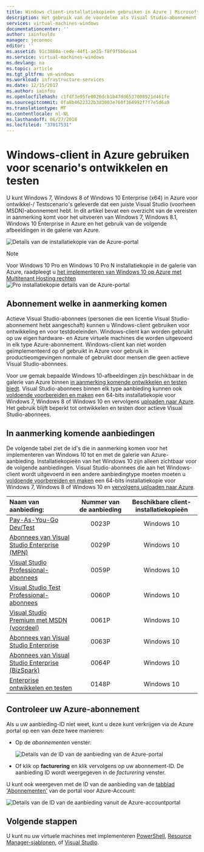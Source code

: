 ```yaml
---
title: Windows client-installatiekopieën gebruiken in Azure | Microsoft Docs
description: Het gebruik van de voordelen als Visual Studio-abonnement voor het implementeren van Windows 7, Windows 8 of Windows 10 in Azure voor ontwikkel-/ Testscenario 's
services: virtual-machines-windows
documentationcenter: ''
author: iainfoulds
manager: jeconnoc
editor: ''
ms.assetid: 91c3880a-cede-44f1-ae25-f8f9f5b6eaa4
ms.service: virtual-machines-windows
ms.devlang: na
ms.topic: article
ms.tgt_pltfrm: vm-windows
ms.workload: infrastructure-services
ms.date: 12/15/2017
ms.author: iainfou
ms.openlocfilehash: c1fdf3e95fe0026dcb1b47dd6537008921d461fe
ms.sourcegitcommit: 0fa8b4622322b3d3003e760f364992f7f7e5d6a9
ms.translationtype: MT
ms.contentlocale: nl-NL
ms.lasthandoff: 06/27/2018
ms.locfileid: "37017531"
---
```

# <a name="use-windows-client-in-azure-for-devtest-scenarios"></a>Windows-client in Azure gebruiken voor scenario's ontwikkelen en testen
U kunt Windows 7, Windows 8 of Windows 10 Enterprise (x64) in Azure voor ontwikkel-/ Testscenario's geleverde dat een juiste Visual Studio (voorheen MSDN)-abonnement hebt. In dit artikel bevat een overzicht van de vereisten in aanmerking komt voor het uitvoeren van Windows 7, Windows 8.1, Windows 10 Enterprise in Azure en het gebruik van de volgende afbeeldingen in de galerie van Azure.

![Details van de installatiekopie van de Azure-portal](./media/client-images/windows-client-msdn-images.png) 

> [!NOTE]
> Voor Windows 10 Pro en Windows 10 Pro N installatiekopie in de galerie van Azure, raadpleegt u [het implementeren van Windows 10 op Azure met Multitenant Hosting rechten](windows-desktop-multitenant-hosting-deployment.md)
>![Pro installatiekopie details van de Azure-portal](./media/client-images/windows-client-pro-images.png) 
>

## <a name="subscription-eligibility"></a>Abonnement welke in aanmerking komen
Actieve Visual Studio-abonnees (personen die een licentie Visual Studio-abonnement hebt aangeschaft) kunnen u Windows-client gebruiken voor ontwikkeling en voor testdoeleinden. Windows-client kan worden gebruikt op uw eigen hardware- en Azure virtuele machines die worden uitgevoerd in elk type Azure-abonnement. Windows-client kan niet worden geïmplementeerd op of gebruikt in Azure voor gebruik in productieomgevingen normale of gebruikt door mensen die geen actieve Visual Studio-abonnees.

Voor uw gemak bepaalde Windows 10-afbeeldingen zijn beschikbaar in de galerie van Azure binnen [in aanmerking komende ontwikkelen en testen biedt](#eligible-offers). Visual Studio-abonnees binnen elk type aanbieding kunnen ook [voldoende voorbereiden en maken](prepare-for-upload-vhd-image.md) een 64-bits installatiekopie voor Windows 7, Windows 8 of Windows 10 en vervolgens [uploaden naar Azure](upload-generalized-managed.md). Het gebruik blijft beperkt tot ontwikkelen en testen door actieve Visual Studio-abonnees.

## <a name="eligible-offers"></a>In aanmerking komende aanbiedingen
De volgende tabel ziet de id's die in aanmerking komen voor het implementeren van Windows 10 tot en met de galerie van Azure-aanbieding. Installatiekopieën van het Windows 10 zijn alleen zichtbaar voor de volgende aanbiedingen. Visual Studio-abonnees die aan het Windows-client wordt uitgevoerd in een andere aanbiedingtype moeten moeten u [voldoende voorbereiden en maken](prepare-for-upload-vhd-image.md) een 64-bits installatiekopie voor Windows 7, Windows 8 of Windows 10 en [vervolgens uploaden naar Azure](upload-generalized-managed.md).

| Naam van aanbieding: | Nummer van de aanbieding | Beschikbare client-installatiekopieën |
|:--- |:---:|:---:|
| [Pay-As-You-Go Dev/Test](https://azure.microsoft.com/offers/ms-azr-0023p/) |0023P |Windows 10 |
| [Abonnees van Visual Studio Enterprise (MPN)](https://azure.microsoft.com/offers/ms-azr-0029p/) |0029P |Windows 10 |
| [Visual Studio Professional-abonnees](https://azure.microsoft.com/offers/ms-azr-0059p/) |0059P |Windows 10 |
| [Visual Studio Test Professional-abonnees](https://azure.microsoft.com/offers/ms-azr-0060p/) |0060P |Windows 10 |
| [Visual Studio Premium met MSDN (voordeel)](https://azure.microsoft.com/offers/ms-azr-0061p/) |0061P |Windows 10 |
| [Abonnees van Visual Studio Enterprise](https://azure.microsoft.com/offers/ms-azr-0063p/) |0063P |Windows 10 |
| [Abonnees van Visual Studio Enterprise (BizSpark)](https://azure.microsoft.com/offers/ms-azr-0064p/) |0064P |Windows 10 |
| [Enterprise ontwikkelen en testen](https://azure.microsoft.com/en-us/offers/ms-azr-0148p/) |0148P |Windows 10 |

## <a name="check-your-azure-subscription"></a>Controleer uw Azure-abonnement
Als u uw aanbieding-ID niet weet, kunt u deze kunt verkrijgen via de Azure portal op een van deze twee manieren:  

- Op de *abonnementen* venster:

  ![Details van de ID van de aanbieding van de Azure-portal](./media/client-images/offer-id-azure-portal.png) 

- Of klik op **facturering** en klik vervolgens op uw abonnement-ID. De aanbieding ID wordt weergegeven in de *facturering* venster.

U kunt ook weergeven met de ID van de aanbieding van de [tabblad 'Abonnementen'](http://account.windowsazure.com/Subscriptions) van de portal voor Azure-Account:

![Details van de ID van de aanbieding vanuit de Azure-accountportal](./media/client-images/offer-id-azure-account-portal.png) 

## <a name="next-steps"></a>Volgende stappen
U kunt nu uw virtuele machines met implementeren [PowerShell](quick-create-powershell.md), [Resource Manager-sjablonen](ps-template.md), of [Visual Studio](../../vs-azure-tools-resource-groups-deployment-projects-create-deploy.md).

